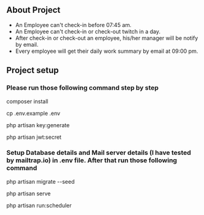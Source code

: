 ## About Project

* An Employee can't check-in before 07:45 am.
* An Employee can't check-in or check-out twitch in a day.
* After check-in or check-out an employee, his/her manager will be notify by email.
* Every employee will get their daily work summary by email at 09:00 pm.


## Project setup
<h3>Please run those following command step by step</h3>

composer install

cp .env.example .env

php artisan key:generate

php artisan jwt:secret

<h3>Setup Database details and Mail server details (I have tested by mailtrap.io) in .env file. After that run those following command</h3>

php artisan migrate --seed

php artisan serve

php artisan run:scheduler


